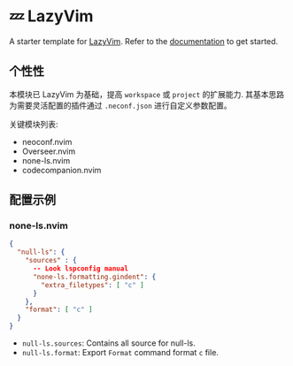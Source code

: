 # 💤 LazyVim

A starter template for [LazyVim](https://github.com/LazyVim/LazyVim).
Refer to the [documentation](https://lazyvim.github.io/installation) to get started.

## 个性性

本模块已 LazyVim 为基础，提高 `workspace` 或 `project` 的扩展能力.
其基本思路为需要灵活配置的插件通过 `.neconf.json` 进行自定义参数配置。

关键模块列表:

- neoconf.nvim
- Overseer.nvim
- none-ls.nvim
- codecompanion.nvim

## 配置示例

### none-ls.nvim

``` .neoconf.json
{
  "null-ls": {
    "sources" : {
      -- Look lspconfig manual
      "none-ls.formatting.gindent": {
        "extra_filetypes": [ "c" ]
      }
    },
    "format": [ "c" ]
  }
}
```

- `null-ls.sources`: Contains all source for null-ls.
- `null-ls.format`: Export `Format` command format `c` file.

